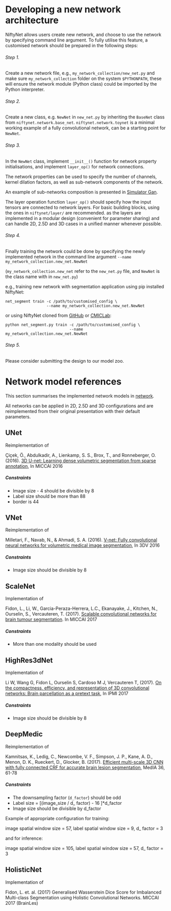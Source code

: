 # Developing a new network architecture
NiftyNet allows users create new network, and choose to use the network by
specifying command line argument.  To fully utilise this feature, a customised
network should be prepared in the following steps:

###### Step 1.
   Create a new network file, e.g., `my_network_collection/new_net.py` and make
   sure `my_network_collection` folder on the system `$PYTHONPATH`, these will
   ensure the network module (Python class) could be imported by the Python
   interpreter.

###### Step 2.
   Create a new class, e.g. `NewNet` in `new_net.py` by inheriting the
   `BaseNet` class from `niftynet.network.base_net`.  `niftynet.network.toynet`
   is a minimal working example of a fully convolutional network, can be a
   starting point for `NewNet`.

###### Step 3.
   In the `NewNet` class, implement `__init__()` function for network property
   initialisations, and implement `layer_op()` for network connections.

   The network properties can be used to specify the number of channels, kernel
   dilation factors, as well as sub-network components of the network.

   An example of sub-networks composition is presented in
   [Simulator Gan](./niftynet/network/simulator_gan.py).

   The layer operation function `layer_op()` should specify how the input
   tensors are connected to network layers.  For basic building blocks, using
   the ones in `niftynet/layer/` are recommended. as the layers are implemented
   in a modular design (convenient for parameter sharing) and can handle 2D,
   2.5D and 3D cases in a unified manner whenever possible.

###### Step 4.
   Finally training the network could be done by specifying the newly
   implemented network in the command line argument `--name my_network_collection.new_net.NewNet`

   (`my_network_collection.new_net` refer to the `new_net.py` file, and `NewNet`
   is the class name with in `new_net.py`)

   e.g., training new network with segmentation application using pip installed NiftyNet:
   ```
   net_segment train -c /path/to/customised_config \
                     --name my_network_collection.new_net.NewNet
   ```
   or using NiftyNet cloned from [GitHub](https://github.com/NifTK/NiftyNet) or
   [CMICLab](https://cmiclab.cs.ucl.ac.uk/CMIC/NiftyNet):
   ```
   python net_segment.py train -c /path/to/customised_config \
                               --name my_network_collection.new_net.NewNet
   ```

###### Step 5.
   Please consider submitting the design to our model zoo.


# Network model references
This section summarises the implemented network models in
[network](./niftynet/network).

All networks can be applied in 2D, 2.5D and 3D configurations and are
reimplemented from their original presentation with their default parameters.

## UNet
Reimplementation of

Çiçek, Ö., Abdulkadir, A., Lienkamp, S. S., Brox, T., and Ronneberger, O.
(2016). [3D U-net: Learning dense volumetric segmentation from sparse
annotation](https://lmb.informatik.uni-freiburg.de/Publications/2016/CABR16/cicek16miccai.pdf),
In MICCAI 2016
##### Constraints
* Image size - 4 should be divisible by 8
* Label size should be more than 88
* border is 44

## VNet
Reimplementation of

Milletari, F., Navab, N., & Ahmadi, S. A. (2016). [V-net: Fully convolutional
neural networks for volumetric medical image
segmentation](http://campar.in.tum.de/pub/milletari2016Vnet/milletari2016Vnet.pdf),
In 3DV 2016
##### Constraints
* Image size should be divisible by 8

## ScaleNet
Implementation of

Fidon, L., Li, W., Garcia-Peraza-Herrera, L.C., Ekanayake, J., Kitchen, N.,
Ourselin, S., Vercauteren, T. (2017). [Scalable convolutional networks for
brain tumour segmentation](https://arxiv.org/abs/1706.08124). In MICCAI 2017
##### Constraints
* More than one modality should be used


## HighRes3dNet
Implementation of

Li W, Wang G, Fidon L, Ourselin S, Cardoso M J, Vercauteren T, (2017). [On the
compactness, efficiency, and representation of 3D convolutional networks: Brain
parcellation as a pretext
task](https://link.springer.com/chapter/10.1007/978-3-319-59050-9_28), In IPMI
2017
##### Constraints
* Image size should be divisible by 8


## DeepMedic
Reimplementation of

Kamnitsas, K., Ledig, C., Newcombe, V. F., Simpson, J. P., Kane, A. D., Menon,
D. K., Rueckert, D., Glocker, B. (2017). [Efficient multi-scale 3D CNN with
fully connected CRF for accurate brain lesion
segmentation](http://www.sciencedirect.com/science/article/pii/S1361841516301839),
MedIA 36, 61-78
##### Constraints
* The downsampling factor (`d_factor`) should be odd
* Label size = [(image_size / d_ factor) - 16 ]*d_factor
* Image size should be divisible by d_factor

Example of appropriate configuration for training:

image spatial window size = 57, label spatial window size = 9, d_ factor = 3

and for inference:

image spatial window size = 105, label spatial window size = 57, d_ factor = 3


## HolisticNet
Implementation of

Fidon, L. et. al. (2017) Generalised Wasserstein Dice Score for Imbalanced
Multi-class Segmentation using Holistic Convolutional Networks. MICCAI 2017
(BrainLes)

